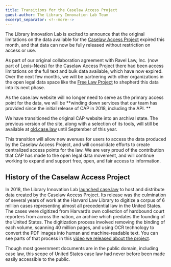 ```yaml
---
title: Transitions for the Caselaw Access Project
guest-author: The Library Innovation Lab Team
excerpt_separator: <!--more-->
---
```

The Library Innovation Lab is excited to announce that the original limitations on the data available for the [Caselaw Access Project](http://case.law) expired this month, and that data can now be fully released without restriction on access or use.

As part of our original collaboration agreement with Ravel Law, Inc. (now part of Lexis-Nexis) for the Caselaw Access Project there had been access limitations on the full text and bulk data available, which have now expired. Over the next few months, we will be partnering with other organizations in the open legal data space like the [Free Law Project](http://free.law) to shepherd this data into its next phase. 

As the case.law website will no longer need to serve as the primary access point for the data, we will be **winding down services that our team has provided since the initial release of CAP in 2018, including the API. **

<!--more-->

We have transitioned the original CAP website into an archival state. The previous version of the site, along with a selection of its tools, will still be available at [old.case.law](http://old.case.law) until September of this year.

This transition will allow new avenues for users to access the data produced by the Caselaw Access Project, and will consolidate efforts to create centralized access points for the law. We are very proud of the contribution that CAP has made to the open legal data movement, and will continue working to expand and support free, open, and fair access to information.

## History of the Caselaw Access Project 

In 2018, the Library Innovation Lab [launched case.law](https://www.nytimes.com/2015/10/29/us/harvard-law-library-sacrifices-a-trove-for-the-sake-of-a-free-database.html) to host and distribute data created by the Caselaw Access Project. Its release was the culmination of several years of work at the Harvard Law Library to digitize a corpus of 6 million cases representing almost all precedential law in the United States. The cases were digitized from Harvard’s own collection of hardbound court reporters from across the nation, an archive which predates the founding of the United States. The digitization process involved removing the binding of each volume, scanning 40 million pages, and using OCR technology to convert the PDF images into human and machine-readable text. You can see parts of that process in this [video we released about the project](https://vimeo.com/922493882?share=copy). 

Though most government documents are in the public domain, including case law, this scope of United States case law had never before been made easily accessible to the public. 
